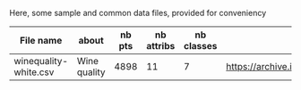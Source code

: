 Here, some sample and common data files, provided for conveniency

|       File name       |    about     | nb pts | nb attribs | nb classes | source |
|-----------------------|--------------|--------|------------|------------|--------|
| winequality-white.csv | Wine quality |  4898  |    11      |    7       | https://archive.ics.uci.edu/ml/datasets/wine+quality |

